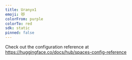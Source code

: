 ```yaml
---
title: Uranyx1
emoji: 😻
colorFrom: purple
colorTo: red
sdk: static
pinned: false
---
```


Check out the configuration reference at https://huggingface.co/docs/hub/spaces-config-reference
